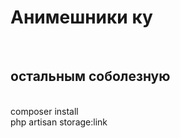 <h1>Анимешники ку</h1> <br>
<h2>остальным соболезную</h2> <br>
composer install <br>
php artisan storage:link
